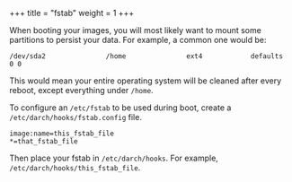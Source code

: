 +++
title = "fstab"
weight = 1
+++

When booting your images, you will most likely want to mount some partitions to persist your data. For example, a common one would be:

```
/dev/sda2               /home               ext4            defaults        0 0
```

This would mean your entire operating system will be cleaned after every reboot, except everything under ```/home```.

To configure an ```/etc/fstab``` to be used during boot, create a ```/etc/darch/hooks/fstab.config``` file.

```
image:name=this_fstab_file
*=that_fstab_file
```

Then place your fstab in ```/etc/darch/hooks```. For example, ```/etc/darch/hooks/this_fstab_file```.
